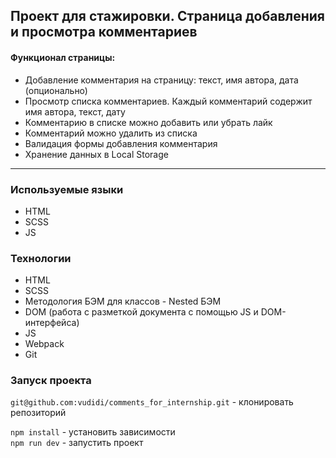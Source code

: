 ## Проект для стажировки. Страница добавления и просмотра комментариев

#### Функционал страницы: 
* Добавление комментария на страницу: текст, имя автора, дата (опционально)
* Просмотр списка комментариев. Каждый комментарий содержит имя автора, текст, дату
* Комментарию в списке можно добавить или убрать лайк
* Комментарий можно удалить из списка
* Валидация формы добавления комментария
* Хранение данных в Local Storage
____

### Используемые языки ##
* HTML
* SCSS
* JS

### Технологии ##
* HTML
* SCSS
* Методология БЭМ для классов - Nested БЭМ
* DOM (работа с разметкой документа с помощью JS и DOM-интерфейса)
* JS
* Webpack
* Git

### Запуск проекта

`git@github.com:vudidi/comments_for_internship.git` - клонировать репозиторий

`npm install` - установить зависимости  
`npm run dev` - запустить проект
